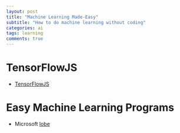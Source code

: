 ```yaml
---
layout: post
title: "Machine Learning Made-Easy"
subtitle: "How to do machine learning without coding"
categories: ai
tags: learning
comments: true
---
```

# TensorFlowJS
  * [TensorFlowJS](https://www.tensorflow.org/js)

# Easy Machine Learning Programs
  * Microsoft [lobe](https://lobe.ai/)

